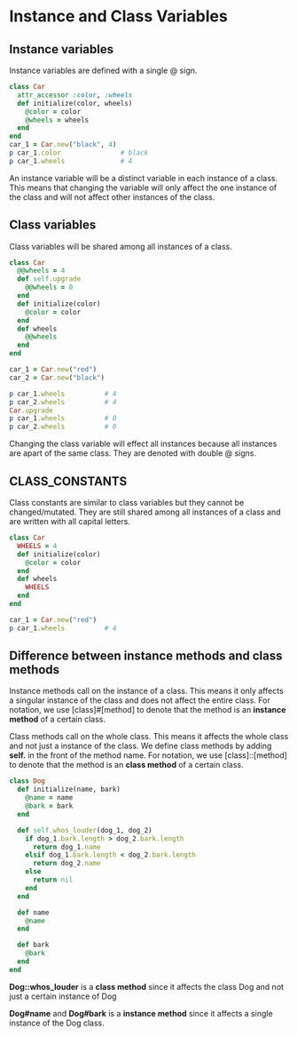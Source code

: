 # Instance and Class Variables

## Instance variables
Instance variables are defined with a single @ sign. 

```ruby
class Car
  attr_accessor :color, :wheels
  def initialize(color, wheels)
    @color = color
    @wheels = wheels
  end
end
car_1 = Car.new("black", 4)
p car_1.color               # black
p car_1.wheels              # 4
```

An instance variable will be a distinct variable in each instance of a class. This means that changing the variable will only affect the one instance of the class and will not affect other instances of the class.

## Class variables
Class variables will be shared among all instances of a class.

```ruby
class Car
  @@wheels = 4
  def self.upgrade
    @@wheels = 0
  end
  def initialize(color)
    @color = color
  end
  def wheels
    @@wheels
  end
end

car_1 = Car.new("red")
car_2 = Car.new("black")

p car_1.wheels          # 4
p car_2.wheels          # 4
Car.upgrade
p car_1.wheels          # 0
p car_2.wheels          # 0
```

Changing the class variable will effect all instances because all instances are apart of the same class. They are denoted with double @ signs.

## CLASS_CONSTANTS
Class constants are similar to class variables but they cannot be changed/mutated. They are still shared among all instances of a class and are written with all capital letters.

```ruby
class Car
  WHEELS = 4
  def initialize(color)
    @color = color
  end
  def wheels
    WHEELS
  end
end

car_1 = Car.new("red")
p car_1.wheels          # 4
```

## Difference between instance methods and class methods
Instance methods call on the instance of a class. This means it only affects a singular instance of the class and does not affect the entire class. For notation, we use [class]#[method] to denote that the method is an **instance method** of a certain class.

Class methods call on the whole class. This means it affects the whole class and not just a instance of the class. We define class methods by adding **self.** in the front of the method name. For notation, we use [class]::[method] to denote that the method is an **class method** of a certain class.

```ruby
class Dog
  def initialize(name, bark)
    @name = name
    @bark = bark
  end

  def self.whos_louder(dog_1, dog_2)
    if dog_1.bark.length > dog_2.bark.length
      return dog_1.name
    elsif dog_1.bark.length < dog_2.bark.length
      return dog_2.name
    else
      return nil
    end
  end

  def name
    @name
  end

  def bark
    @bark
  end
end
```

**Dog::whos_louder** is a **class method** since it affects the class Dog and not just a certain instance of Dog

**Dog#name** and **Dog#bark** is a **instance method** since it affects a single instance of the Dog class.